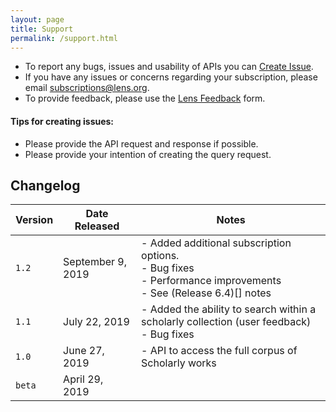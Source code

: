 ```yaml
---
layout: page
title: Support
permalink: /support.html
---
```


- To report any bugs, issues and usability of APIs you can [Create Issue].
- If you have any issues or concerns regarding your subscription, please email [subscriptions@lens.org](mailto:subscriptions@lens.org).
- To provide feedback, please use the [Lens Feedback] form.

#### Tips for creating issues:
- Please provide the API request and response if possible.
- Please provide your intention of creating the query request.

## Changelog

Version | Date Released | Notes
------- | ------| -------
`1.2` | September 9, 2019 | - Added additional subscription options. <br/> - Bug fixes <br/> - Performance improvements <br/> - See (Release 6.4)[] notes |
`1.1` | July 22, 2019 | - Added the ability to search within a scholarly collection (user feedback) <br/> - Bug fixes|
`1.0` | June 27, 2019 | - API to access the full corpus of Scholarly works |
`beta` | April 29, 2019 | |

[Create Issue]: <https://github.com/cambialens/lens-api-doc/issues>
[Lens Feedback]: <https://www.lens.org/lens/feedback?returnTo=https:/>
